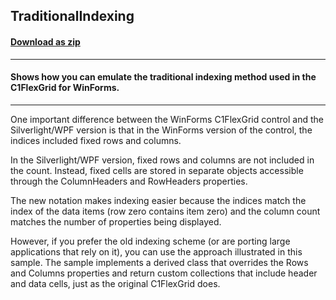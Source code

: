 ## TraditionalIndexing
#### [Download as zip](https://grapecity.github.io/DownGit/#/home?url=https://github.com/GrapeCity/ComponentOne-WPF-Samples/tree/master/NET_4.6.2/C1.WPF.FlexGrid/CS/TraditionalIndexing)
____
#### Shows how you can emulate the traditional indexing method used in the C1FlexGrid for WinForms.
____
One important difference between the WinForms C1FlexGrid control and the Silverlight/WPF 
version is that in the WinForms version of the control, the indices included fixed rows 
and columns.

In the Silverlight/WPF version, fixed rows and columns are not included in the count. Instead,
fixed cells are stored in separate objects accessible through the ColumnHeaders and RowHeaders
properties.

The new notation makes indexing easier because the indices match the index of the data items 
(row zero contains item zero) and the column count matches the number of properties being 
displayed.

However, if you prefer the old indexing scheme (or are porting large applications that rely
on it), you can use the approach illustrated in this sample. The sample implements a derived
class that overrides the Rows and Columns properties and return custom collections that 
include header and data cells, just as the original C1FlexGrid does.
